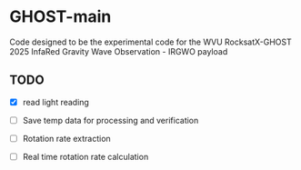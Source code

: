 # GHOST-main

Code designed to be the experimental code for the WVU RocksatX-GHOST 2025 InfaRed Gravity Wave Observation - IRGWO payload

## TODO

- [x] read light reading
- [ ] Save temp data for processing and verification
- [ ] Rotation rate extraction
- [ ] Real time rotation rate calculation


